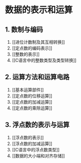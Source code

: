 # 数据的表示和运算

## 1. 数制与编码

1. [[进位计数制及其互相转换]]
2. [[定点数的编码表示]]
3. [[整数的表示]]
4. [[C语言中的整数类型及类型转换]]

## 2. 运算方法和运算电路

1. [[基本运算部件]]
2. [[定点数的位移运算]]
3. [[定点数的加减运算]]
4. [[定点数的乘除运算]]

## 3. 浮点数的表示与运算

1. [[浮点数的表示]]
2. [[浮点数的加减运算]]
3. [[C语言中的浮点数类型]]
4. [[数据的大小端和对齐存储]]
